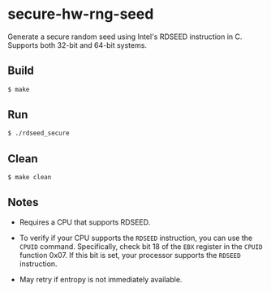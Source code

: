 # secure-hw-rng-seed

Generate a secure random seed using Intel's RDSEED instruction in C.  
Supports both 32-bit and 64-bit systems.

## Build

```bash
$ make
```

## Run

```bash
$ ./rdseed_secure
```

## Clean

```bash
$ make clean
```

## Notes

-   Requires a CPU that supports RDSEED.
-   To verify if your CPU supports the `RDSEED` instruction, you can use the `CPUID` command. Specifically, check bit 18 of the `EBX` register in the `CPUID` function 0x07. If this bit is set, your processor supports the `RDSEED` instruction.
    
-   May retry if entropy is not immediately available.
